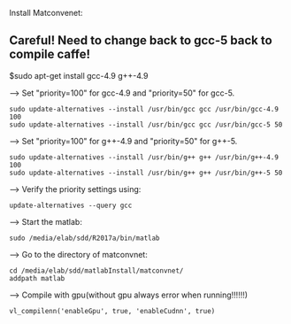 Install Matconvenet:

## Careful! Need to change back to gcc-5 back to compile caffe!

$sudo apt-get install gcc-4.9 g++-4.9

--> Set "priority=100" for gcc-4.9 and "priority=50" for gcc-5.
```
sudo update-alternatives --install /usr/bin/gcc gcc /usr/bin/gcc-4.9 100
sudo update-alternatives --install /usr/bin/gcc gcc /usr/bin/gcc-5 50
```
--> Set "priority=100" for g++-4.9 and "priority=50" for g++-5.
```
sudo update-alternatives --install /usr/bin/g++ g++ /usr/bin/g++-4.9 100
sudo update-alternatives --install /usr/bin/g++ g++ /usr/bin/g++-5 50
```
--> Verify the priority settings using:
```
update-alternatives --query gcc
```
--> Start the matlab:
```
sudo /media/elab/sdd/R2017a/bin/matlab
```
--> Go to the directory of matconvnet:
```
cd /media/elab/sdd/matlabInstall/matconvnet/
addpath matlab
```
--> Compile with gpu(without gpu always error when running!!!!!!)
```
vl_compilenn('enableGpu', true, 'enableCudnn', true)
```

